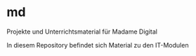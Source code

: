 # md
Projekte und Unterrichtsmaterial für Madame Digital

In diesem Repository befindet sich Material zu den IT-Modulen
